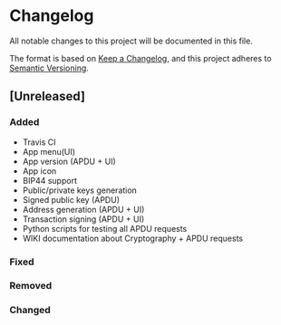 # Changelog
All notable changes to this project will be documented in this file.

The format is based on [Keep a Changelog](https://keepachangelog.com/en/1.0.0/),
and this project adheres to [Semantic Versioning](https://semver.org/spec/v2.0.0.html).

## [Unreleased]

### Added
- Travis CI
- App menu(UI)
- App version (APDU + UI)
- App icon
- BIP44 support
- Public/private keys generation
- Signed public key (APDU)
- Address generation (APDU + UI)
- Transaction signing (APDU + UI)
- Python scripts for testing all APDU requests
- WIKI documentation about Cryptography + APDU requests


### Fixed

### Removed

### Changed

